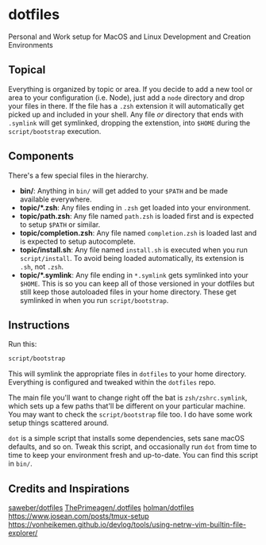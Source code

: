 # dotfiles

Personal and Work setup for MacOS and Linux Development and Creation Environments

## Topical

Everything is organized by topic or area. If you decide to add a new tool or area to your configuration (i.e. Node),
just add a `node` directory and drop your files in there. If the file has a `.zsh` extension it will automatically get
picked up and included in your shell. Any file *or* directory that ends with `.symlink` will get symlinked, dropping the
extenstion, into `$HOME` during the `script/bootstrap` execution.

## Components

There's a few special files in the hierarchy.

- **bin/**: Anything in `bin/` will get added to your `$PATH` and be made
  available everywhere.
- **topic/\*.zsh**: Any files ending in `.zsh` get loaded into your
  environment.
- **topic/path.zsh**: Any file named `path.zsh` is loaded first and is
  expected to setup `$PATH` or similar.
- **topic/completion.zsh**: Any file named `completion.zsh` is loaded
  last and is expected to setup autocomplete.
- **topic/install.sh**: Any file named `install.sh` is executed when you run `script/install`. To avoid being loaded 
  automatically, its extension is `.sh`, not `.zsh`.
- **topic/\*.symlink**: Any file ending in `*.symlink` gets symlinked into
  your `$HOME`. This is so you can keep all of those versioned in your dotfiles
  but still keep those autoloaded files in your home directory. These get
  symlinked in when you run `script/bootstrap`.

## Instructions
Run this:

```sh
script/bootstrap
```

This will symlink the appropriate files in `dotfiles` to your home directory.
Everything is configured and tweaked within the `dotfiles` repo.

The main file you'll want to change right off the bat is `zsh/zshrc.symlink`,
which sets up a few paths that'll be different on your particular machine.
You may want to check the `script/bootstrap` file too. I do have some work setup things scattered around.

`dot` is a simple script that installs some dependencies, sets sane macOS
defaults, and so on. Tweak this script, and occasionally run `dot` from
time to time to keep your environment fresh and up-to-date. You can find
this script in `bin/`.


## Credits and Inspirations
[saweber/dotfiles](https://github.com/saweber/dotfiles)
[ThePrimeagen/.dotfiles](https://github.com/ThePrimeagen/.dotfiles)
[holman/dotfiles](https://github.com/holman/dotfiles)
https://www.josean.com/posts/tmux-setup
https://vonheikemen.github.io/devlog/tools/using-netrw-vim-builtin-file-explorer/
